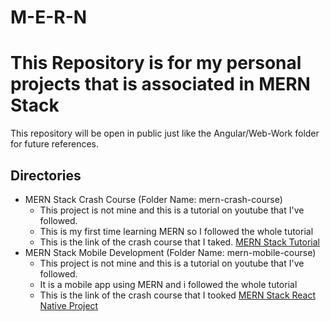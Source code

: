 # M-E-R-N
# This Repository is for my personal projects that is associated in MERN Stack
This repository will be open in public just like the Angular/Web-Work folder for future references.

## Directories
* MERN Stack Crash Course (Folder Name: mern-crash-course)
  * This project is not mine and this is a tutorial on youtube that I've followed.
  * This is my first time learning MERN so I followed the whole tutorial
  * This is the link of the crash course that I taked. [MERN Stack Tutorial](https://www.youtube.com/watch?v=O3BUHwfHf84)
* MERN Stack Mobile Development (Folder Name: mern-mobile-course)
  * This project is not mine and this is a tutorial on youtube that I've followed.
  * It is a mobile app using MERN and i followed the whole tutorial
  * This is the link of the crash course that I tooked [MERN Stack React Native Project](https://www.youtube.com/watch?v=o3IqOrXtxm8)
